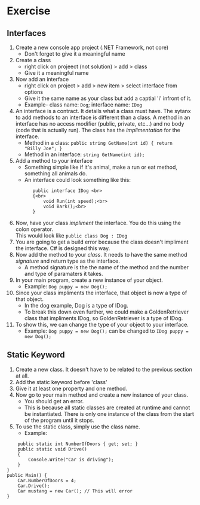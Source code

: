 ﻿Exercise
==================
Interfaces
-------
1. Create a new console app project (.NET Framework, not core)
	- Don't forget to give it a meaningful name
2. Create a class
	- right click on projeect (not solution) > add > class
	- Give it a meaningful name
3. Now add an interface
	- right click on project > add > new item > select interface from options
	- Give it the same name as your class but add a captial 'i' infront of it.  
	- Example- class name: <code>Dog</code>; interface name: <code>IDog</code>
4. An interface is a contract.  It details what a class must have.  The sytanx to add methods to an 
interface is different than a class.  A method in an interface has no access modifier (public,
private, etc...) and no body (code that is actually run).  The class has the *implimentation* for
the interface.
	- Method in a class: <code>public string GetName(int id) { return "Billy Joe"; } </code>
	- Method in an interface: <code>string GetName(int id); </code>
5. Add a method to your interface
   - Something simple like if it's animal, make a run or eat method, something all animals do.
   - An interface could look something like this:
	 ```
		public interface IDog <br>
		{<br>
			void Run(int speed);<br>
			void Bark();<br>
		}
6. Now, have your class *impliment* the interface.  You do this using the colon operator.  
This would look like <code>public class Dog : IDog </code>
7. You are going to get a build error because the class doesn't impliment the interface.  C# is
designed this way.
8. Now add the method to your *class*.  It needs to have the same method *signature* 
   and return type as the interface.
   - A method signature is the the name of the method and the number and type of 
	 paramaters it takes.
9. In your main program, create a new instance of your object.
	- Example: <code>Dog puppy = new Dog();</code>
10.  Since your class impliments the interface, that object is now a type of that object.
	 - In the dog example, Dog is a type of IDog.  
	 - To break this down even further, we could make a GoldenRetriever class that impliments
	 IDog, so GoldenRetriever is a type of IDog.
11. To show this, we can change the type of your object to your interface.
	- Example: <code>Dog puppy = new Dog();</code> can be changed to <code>IDog puppy = new Dog();</code>

Static Keyword
------
1. Create a new class.  It doesn't have to be related to the previous section at all.
2. Add the static keyword before 'class'
3. Give it at least one property and one method.
4. Now go to your main method and create a new instance of your class.
   - You should get an error.
   - This is because all static classes are created at runtime and cannot be instantiated. 
   There is only one instance of the class from the start of the program until it stops.
5. To use the static class, simply use the class name.
	- Example:
```public static class Car { 
	public static int NumberOfDoors { get; set; }
	public static void Drive()
	{
		Console.Write("Car is driving");
	}
}
public Main() {
	Car.NumberOfDoors = 4;
	Car.Drive();
	Car mustang = new Car(); // This will error
}
